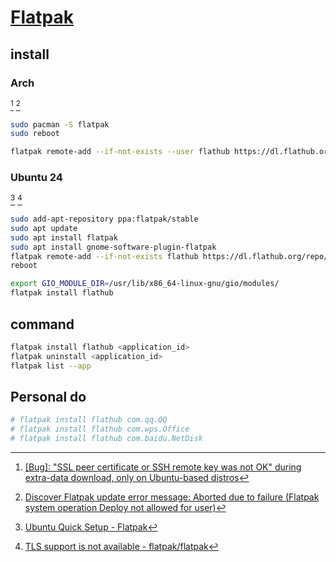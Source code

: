 # [Flatpak](https://flatpak.org)

## install

### Arch

[^1] [^2]

```sh
sudo pacman -S flatpak
sudo reboot
```

```sh
flatpak remote-add --if-not-exists --user flathub https://dl.flathub.org/repo/flathub.flatpakrepo
```

### Ubuntu 24

[^3] [^4]

```sh
sudo add-apt-repository ppa:flatpak/stable
sudo apt update
sudo apt install flatpak
sudo apt install gnome-software-plugin-flatpak
flatpak remote-add --if-not-exists flathub https://dl.flathub.org/repo/flathub.flatpakrepo
reboot
```

```sh
export GIO_MODULE_DIR=/usr/lib/x86_64-linux-gnu/gio/modules/
flatpak install flathub
```

## command

```sh
flatpak install flathub <application_id>
flatpak uninstall <application_id>
flatpak list --app
```

## Personal do

```sh
# flatpak install flathub com.qq.QQ
# flatpak install flathub com.wps.Office
# flatpak install flathub com.baidu.NetDisk
```

[^1]: [[Bug]: "SSL peer certificate or SSH remote key was not OK" during extra-data download, only on Ubuntu-based distros](https://github.com/flatpak/flatpak/issues/5253)
[^2]: [Discover Flatpak update error message: Aborted due to failure (Flatpak system operation Deploy not allowed for user)](https://forums.opensuse.org/t/discover-flatpak-update-error-message-aborted-due-to-failure-flatpak-system-operation-deploy-not-allowed-for-user/174151/11)
[^3]: [Ubuntu Quick Setup - Flatpak](https://flatpak.org/setup/Ubuntu)
[^4]: [TLS support is not available - flatpak/flatpak](https://github.com/flatpak/flatpak/issues/1207)
